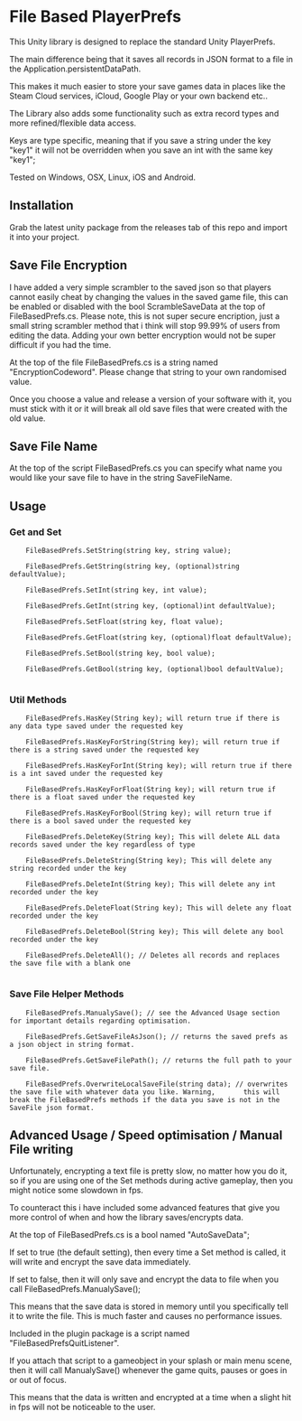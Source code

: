 # File Based PlayerPrefs

This Unity library is designed to replace the standard Unity PlayerPrefs. 

The main difference being that it saves all records in JSON format to a file in the Application.persistentDataPath.

This makes it much easier to store your save games data in places like the Steam Cloud services, iCloud, Google Play or your own backend etc..

The Library also adds some functionality such as extra record types and more refined/flexible data access.

Keys are type specific, meaning that if you save a string under the key "key1" it will not be overridden when you save an int with the same key "key1";

Tested on Windows, OSX, Linux, iOS and Android.

## Installation

Grab the latest unity package from the releases tab of this repo and import it into your project.

## Save File Encryption

I have added a very simple scrambler to the saved json so that players cannot easily cheat by changing the values in the saved game file, this can be enabled or disabled with the bool ScrambleSaveData at the top of FileBasedPrefs.cs. Please note, this is not super secure encription, just a small string scrambler method that i think will stop 99.99% of users from editing the data. Adding your own better encryption would not be super difficult if you had the time.

At the top of the file FileBasedPrefs.cs is a string named "EncryptionCodeword". Please change that string to your own randomised value.

Once you choose a value and release a version of your software with it, you must stick with it or it will break all old save files that were created with the old value.

## Save File Name

At the top of the script FileBasedPrefs.cs you can specify what name you would like your save file to have in the string SaveFileName.

## Usage

### Get and Set
```
    FileBasedPrefs.SetString(string key, string value);

    FileBasedPrefs.GetString(string key, (optional)string defaultValue);
    
    FileBasedPrefs.SetInt(string key, int value);

    FileBasedPrefs.GetInt(string key, (optional)int defaultValue); 
    
    FileBasedPrefs.SetFloat(string key, float value);

    FileBasedPrefs.GetFloat(string key, (optional)float defaultValue); 
    
    FileBasedPrefs.SetBool(string key, bool value);

    FileBasedPrefs.GetBool(string key, (optional)bool defaultValue);
    
```
### Util Methods
```
    FileBasedPrefs.HasKey(String key); will return true if there is any data type saved under the requested key
    
    FileBasedPrefs.HasKeyForString(String key); will return true if there is a string saved under the requested key
    
    FileBasedPrefs.HasKeyForInt(String key); will return true if there is a int saved under the requested key
    
    FileBasedPrefs.HasKeyForFloat(String key); will return true if there is a float saved under the requested key
    
    FileBasedPrefs.HasKeyForBool(String key); will return true if there is a bool saved under the requested key
    
    FileBasedPrefs.DeleteKey(String key); This will delete ALL data records saved under the key regardless of type
    
    FileBasedPrefs.DeleteString(String key); This will delete any string recorded under the key
    
    FileBasedPrefs.DeleteInt(String key); This will delete any int recorded under the key
    
    FileBasedPrefs.DeleteFloat(String key); This will delete any float recorded under the key
    
    FileBasedPrefs.DeleteBool(String key); This will delete any bool recorded under the key

    FileBasedPrefs.DeleteAll(); // Deletes all records and replaces the save file with a blank one
    
```
### Save File Helper Methods
```
    FileBasedPrefs.ManualySave(); // see the Advanced Usage section for important details regarding optimisation. 

    FileBasedPrefs.GetSaveFileAsJson(); // returns the saved prefs as a json object in string format.
    
    FileBasedPrefs.GetSaveFilePath(); // returns the full path to your save file.
    
    FileBasedPrefs.OverwriteLocalSaveFile(string data); // overwrites the save file with whatever data you like. Warning,       this will break the FileBasedPrefs methods if the data you save is not in the SaveFile json format.
```

## Advanced Usage / Speed optimisation / Manual File writing

Unfortunately, encrypting a text file is pretty slow, no matter how you do it, so if you are using one of the Set methods during active gameplay, then you might notice some slowdown in fps.

To counteract this i have included some advanced features that give you more control of when and how the library saves/encrypts data.

At the top of FileBasedPrefs.cs is a bool named "AutoSaveData";

If set to true (the default setting), then every time a Set method is called, it will write and encrypt the save data immediately.

If set to false, then it will only save and encrypt the data to file when you call FileBasedPrefs.ManualySave();

This means that the save data is stored in memory until you specifically tell it to write the file. This is much faster and causes no performance issues. 

Included in the plugin package is a script named "FileBasedPrefsQuitListener".

If you attach that script to a gameobject in your splash or main menu scene, then it will call ManualySave() whenever the game quits, pauses or goes in or out of focus.

This means that the data is written and encrypted at a time when a slight hit in fps will not be noticeable to the user.


